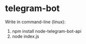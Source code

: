 # telegram-bot
Write in command-line (linux): 
1) npm install node-telegram-bot-api
2) node index.js
